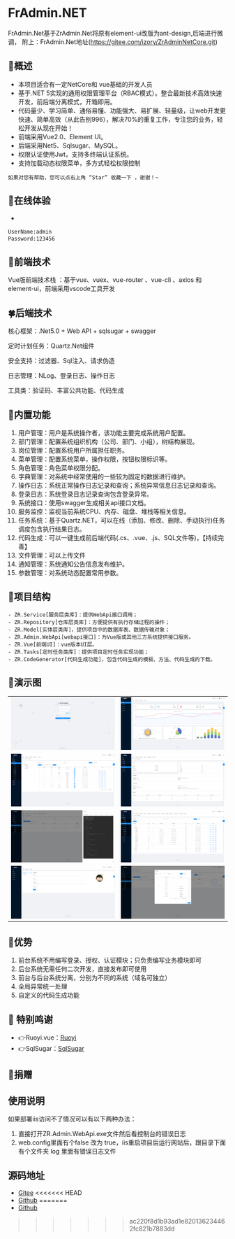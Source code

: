# FrAdmin.NET

FrAdmin.Net基于ZrAdmin.Net将原有element-ui改版为ant-design,后端进行微调，
附上：FrAdmin.Net地址(https://gitee.com/izory/ZrAdminNetCore.git)

## 🍟概述
* 本项目适合有一定NetCore和 vue基础的开发人员
* 基于.NET 5实现的通用权限管理平台（RBAC模式）。整合最新技术高效快速开发，前后端分离模式，开箱即用。
* 代码量少、学习简单、通俗易懂、功能强大、易扩展、轻量级，让web开发更快速、简单高效（从此告别996），解决70%的重复工作，专注您的业务，轻松开发从现在开始！
* 前端采用Vue2.0、Element UI。
* 后端采用Net5、Sqlsugar、MySQL。
* 权限认证使用Jwt，支持多终端认证系统。
* 支持加载动态权限菜单，多方式轻松权限控制

  
```
如果对您有帮助，您可以点右上角 “Star” 收藏一下 ，谢谢！~
```

## 🍿在线体验
- 

```
UserName:admin
Password:123456
```
## 🍁前端技术
Vue版前端技术栈 ：基于vue、vuex、vue-router 、vue-cli 、axios 和 element-ui，前端采用vscode工具开发

## 🍀后端技术
核心框架：.Net5.0 + Web API + sqlsugar + swagger

定时计划任务：Quartz.Net组件

安全支持：过滤器、Sql注入、请求伪造

日志管理：NLog、登录日志、操作日志

工具类：验证码、丰富公共功能、代码生成

## 🍖内置功能

1. 用户管理：用户是系统操作者，该功能主要完成系统用户配置。
2. 部门管理：配置系统组织机构（公司、部门、小组），树结构展现。
3. 岗位管理：配置系统用户所属担任职务。
4. 菜单管理：配置系统菜单，操作权限，按钮权限标识等。
5. 角色管理：角色菜单权限分配。
6. 字典管理：对系统中经常使用的一些较为固定的数据进行维护。
6. 操作日志：系统正常操作日志记录和查询；系统异常信息日志记录和查询。
7. 登录日志：系统登录日志记录查询包含登录异常。
8. 系统接口：使用swagger生成相关api接口文档。
9. 服务监控：监视当前系统CPU、内存、磁盘、堆栈等相关信息。
11. 任务系统：基于Quartz.NET，可以在线（添加、修改、删除、手动执行)任务调度包含执行结果日志。
13. 代码生成：可以一键生成前后端代码(.cs、.vue、.js、SQL文件等)，【持续完善】
14. 文件管理：可以上传文件
15. 通知管理：系统通知公告信息发布维护。
16. 参数管理：对系统动态配置常用参数。

## 🍻项目结构

```
- ZR.Service[服务层类库]：提供WebApi接口调用；
- ZR.Repository[仓库层类库]：方便提供有执行存储过程的操作；
- ZR.Model[实体层类库]，提供项目中的数据库表、数据传输对象；
- ZR.Admin.WebApi[webapi接口]：为Vue版或其他三方系统提供接口服务。
- ZR.Vue[前端UI]：vue版本UI层。
- ZR.Tasks[定时任务类库]：提供项目定时任务实现功能；
- ZR.CodeGenerator[代码生成功能]，包含代码生成的模板、方法、代码生成的下载。
```

## 🍎演示图

<table>
    <tr>
        <td><img src="https://raw.githubusercontent.com/billzhuh/McDull/main/document/images/7.PNG"/></td>
        <td><img src="https://raw.githubusercontent.com/billzhuh/McDull/main/document/images/1.PNG"/></td>
    </tr>
<tr>
        <td><img src="https://raw.githubusercontent.com/billzhuh/McDull/main/document/images/2.PNG"/></td>
        <td><img src="https://raw.githubusercontent.com/billzhuh/McDull/main/document/images/3.PNG"/></td>
    </tr>
<tr>
        <td><img src="https://raw.githubusercontent.com/billzhuh/McDull/main/document/images/4.PNG"/></td>
        <td><img src="https://raw.githubusercontent.com/billzhuh/McDull/main/document/images/5.PNG"/></td>
    </tr>

<tr>
        <td><img src="https://raw.githubusercontent.com/billzhuh/McDull/main/document/images/6.PNG"/></td>
        <td><img src="https://raw.githubusercontent.com/billzhuh/McDull/main/document/images/8.PNG"/></td>
    </tr>
</table>


## 🎉优势

1. 前台系统不用编写登录、授权、认证模块；只负责编写业务模块即可
2. 后台系统无需任何二次开发，直接发布即可使用
3. 前台与后台系统分离，分别为不同的系统（域名可独立）
4. 全局异常统一处理
5. 自定义的代码生成功能

## 💐 特别鸣谢
- 👉Ruoyi.vue：[Ruoyi](http://www.ruoyi.vip/)
- 👉SqlSugar：[SqlSugar](https://gitee.com/dotnetchina/SqlSugar)

## 🎀捐赠


## 使用说明
如果部署iis访问不了情况可以有以下两种办法：
1. 直接打开ZR.Admin.WebApi.exe文件然后看控制台的错误日志
2. web.config里面有个false 改为 true，iis重启项目后运行网站后，跟目录下面 有个文件夹 log 里面有错误日志文件

## 源码地址
- [Gitee](https://gitee.com/billzh/mc-dull.git)
<<<<<<< HEAD
- [Github](https://github.com/billzhuh/McDull.git)
=======
- [Github](https://github.com/billzhuh/McDull.git)
>>>>>>> ac220f8d1b93ad1e820136234462fc821b7883dd
